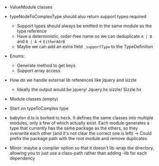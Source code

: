 - ValueModule classes

- typeNodeToComplexType should also return support types required
	- Support types should always be emitted in the same module as the type reference
	- Have a deterministic, order-free name so we can deduplicate
		`A | B` and `B | A` -> `EitherAOrB`
	- Maybe we can add an extra field `_supportType` to the TypeDefinition

- Enums:
	- Generate method to get keys
	- Support array access

- How do we handle external lib references like jquery and sizzle
	- Ideally the output would be
		jquery/
			Jquery.hx
		sizzle/
			Sizzle.hx
- Module classes (empty)
- Start on typeToComplex type

- babylon d.ts is borked to heck. It defines the same classes into multiple modules, only a few of which actually exist. Each module generates a type that currently has the same package as the others, so they overwrite each other (and it's not clear the correct one is left)
	-> Could prefix the package path with the root module and remove duplicates

- Minor: maybe a compiler option so that it doesn't lib-wrap the directory, allowing you to just use a class-path rather than adding -lib for each dependency